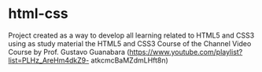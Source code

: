 # html-css

Project created as a way to develop all learning related to HTML5 and CSS3 using as study material the HTML5 and CSS3 Course of the Channel Video Course by Prof. Gustavo Guanabara (https://www.youtube.com/playlist?list=PLHz_AreHm4dkZ9- atkcmcBaMZdmLHft8n)

